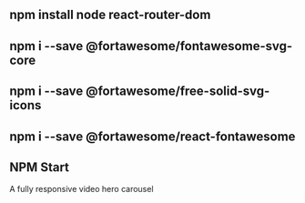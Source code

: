 
## npm install node react-router-dom  
## npm i --save @fortawesome/fontawesome-svg-core
## npm i --save @fortawesome/free-solid-svg-icons
## npm i --save @fortawesome/react-fontawesome
## NPM Start

A fully responsive video hero carousel 
